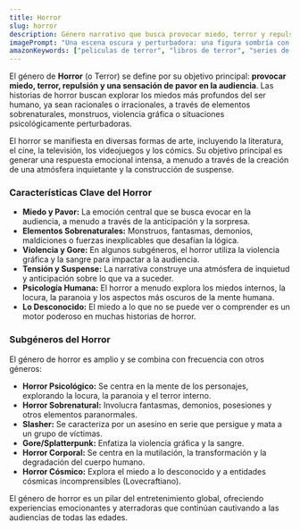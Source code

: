 ```yaml
---
title: Horror
slug: horror
description: Género narrativo que busca provocar miedo, terror y repulsión en la audiencia. Las historias de horror suelen involucrar elementos sobrenaturales, monstruos o situaciones psicológicamente perturbadoras.
imagePrompt: "Una escena oscura y perturbadora: una figura sombría con ojos brillantes acechando en la oscuridad, con un ambiente gótico o abandonado. La iluminación es mínima y crea sombras inquietantes, aumentando la sensación de pavor y misterio."
amazonKeywords: ["peliculas de terror", "libros de terror", "series de terror", "horror psicologico", "monstruos y criaturas"]
---
```


El género de **Horror** (o Terror) se define por su objetivo principal: **provocar miedo, terror, repulsión y una sensación de pavor en la audiencia**. Las historias de horror buscan explorar los miedos más profundos del ser humano, ya sean racionales o irracionales, a través de elementos sobrenaturales, monstruos, violencia gráfica o situaciones psicológicamente perturbadoras.

El horror se manifiesta en diversas formas de arte, incluyendo la literatura, el cine, la televisión, los videojuegos y los cómics. Su objetivo principal es generar una respuesta emocional intensa, a menudo a través de la creación de una atmósfera inquietante y la construcción de suspense.

### Características Clave del Horror

*   **Miedo y Pavor:** La emoción central que se busca evocar en la audiencia, a menudo a través de la anticipación y la sorpresa.
*   **Elementos Sobrenaturales:** Monstruos, fantasmas, demonios, maldiciones o fuerzas inexplicables que desafían la lógica.
*   **Violencia y Gore:** En algunos subgéneros, el horror utiliza la violencia gráfica y la sangre para impactar a la audiencia.
*   **Tensión y Suspense:** La narrativa construye una atmósfera de inquietud y anticipación sobre lo que va a suceder.
*   **Psicología Humana:** El horror a menudo explora los miedos internos, la locura, la paranoia y los aspectos más oscuros de la mente humana.
*   **Lo Desconocido:** El miedo a lo que no se puede ver o comprender es un motor poderoso en muchas historias de horror.

### Subgéneros del Horror

El género de horror es amplio y se combina con frecuencia con otros géneros:

*   **Horror Psicológico:** Se centra en la mente de los personajes, explorando la locura, la paranoia y el terror interno.
*   **Horror Sobrenatural:** Involucra fantasmas, demonios, posesiones y otros elementos paranormales.
*   **Slasher:** Se caracteriza por un asesino en serie que persigue y mata a un grupo de víctimas.
*   **Gore/Splatterpunk:** Enfatiza la violencia gráfica y la sangre.
*   **Horror Corporal:** Se centra en la mutilación, la transformación y la degradación del cuerpo humano.
*   **Horror Cósmico:** Explora el miedo a lo desconocido y a entidades cósmicas incomprensibles (Lovecraftiano).

El género de horror es un pilar del entretenimiento global, ofreciendo experiencias emocionantes y aterradoras que continúan cautivando a las audiencias de todas las edades.
